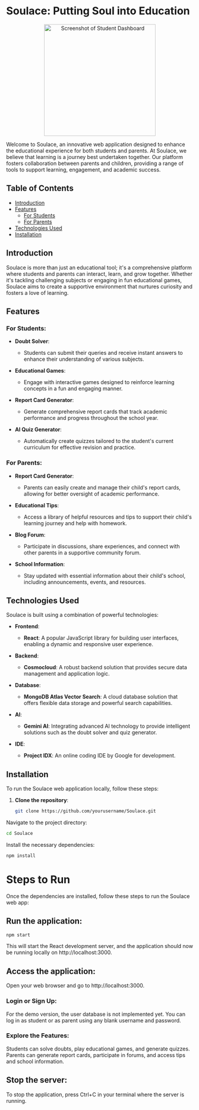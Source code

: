 # Soulace: Putting Soul into Education

<div align="center"> <img src="assets/logo.png" alt="Screenshot of Student Dashboard" width="300"/></div>

Welcome to Soulace, an innovative web application designed to enhance the educational experience for both students and parents. At Soulace, we believe that learning is a journey best undertaken together. Our platform fosters collaboration between parents and children, providing a range of tools to support learning, engagement, and academic success.

## Table of Contents

- [Introduction](#introduction)
- [Features](#features)
  - [For Students](#for-students)
  - [For Parents](#for-parents)
- [Technologies Used](#technologies-used)
- [Installation](#installation)

## Introduction

Soulace is more than just an educational tool; it's a comprehensive platform where students and parents can interact, learn, and grow together. Whether it's tackling challenging subjects or engaging in fun educational games, Soulace aims to create a supportive environment that nurtures curiosity and fosters a love of learning.

## Features

### For Students:
- **Doubt Solver**: 
  - Students can submit their queries and receive instant answers to enhance their understanding of various subjects.
  
- **Educational Games**: 
  - Engage with interactive games designed to reinforce learning concepts in a fun and engaging manner.
  
- **Report Card Generator**: 
  - Generate comprehensive report cards that track academic performance and progress throughout the school year.
  
- **AI Quiz Generator**: 
  - Automatically create quizzes tailored to the student's current curriculum for effective revision and practice.

### For Parents:
- **Report Card Generator**: 
  - Parents can easily create and manage their child's report cards, allowing for better oversight of academic performance.
  
- **Educational Tips**: 
  - Access a library of helpful resources and tips to support their child's learning journey and help with homework.
  
- **Blog Forum**: 
  - Participate in discussions, share experiences, and connect with other parents in a supportive community forum.
  
- **School Information**: 
  - Stay updated with essential information about their child's school, including announcements, events, and resources.

## Technologies Used

Soulace is built using a combination of powerful technologies:

- **Frontend**: 
  - **React**: A popular JavaScript library for building user interfaces, enabling a dynamic and responsive user experience.
  
- **Backend**: 
  - **Cosmocloud**: A robust backend solution that provides secure data management and application logic.
  
- **Database**: 
  - **MongoDB Atlas Vector Search**: A cloud database solution that offers flexible data storage and powerful search capabilities.
  
- **AI**: 
  - **Gemini AI**: Integrating advanced AI technology to provide intelligent solutions such as the doubt solver and quiz generator.
  
- **IDE**: 
  - **Project IDX**: An online coding IDE by Google for development.

## Installation

To run the Soulace web application locally, follow these steps:

1. **Clone the repository**:

   ```bash
   git clone https://github.com/yourusername/Soulace.git
   ```
   
Navigate to the project directory:

```bash
cd Soulace
```

Install the necessary dependencies:

```bash
npm install
```

# Steps to Run
Once the dependencies are installed, follow these steps to run the Soulace web app:

## Run the application:

```bash
npm start
```

This will start the React development server, and the application should now be running locally on http://localhost:3000.

## Access the application:

Open your web browser and go to http://localhost:3000.

### Login or Sign Up:

For the demo version, the user database is not implemented yet. You can log in as student or as parent using any blank username and password.

### Explore the Features:

Students can solve doubts, play educational games, and generate quizzes.
Parents can generate report cards, participate in forums, and access tips and school information.

## Stop the server:

To stop the application, press Ctrl+C in your terminal where the server is running.

